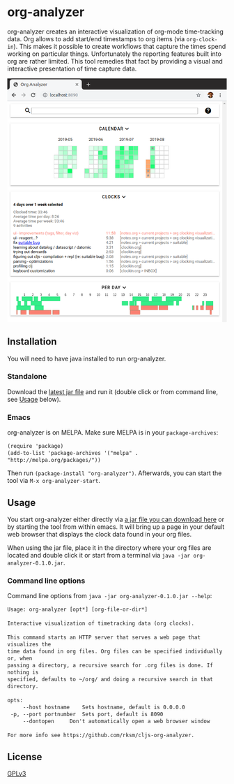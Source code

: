 # org-analyzer

org-analyzer creates an interactive visualization of org-mode time-tracking
data. Org allows to add start/end timestamps to org items (via `org-clock-in`).
This makes it possible to create workflows that capture the times spend working
on particular things. Unfortunately the reporting features built into org are
rather limited. This tool remedies that fact by providing a visual and
interactive presentation of time capture data.

![](doc/2019-08-10_org-analyzer.png)




## Installation

You will need to have java installed to run org-analyzer.

### Standalone

Download the [latest jar file]() and run it (double click or from command line,
see [Usage](#Usage) below).

### Emacs

org-analyzer is on MELPA. Make sure MELPA is in your `package-archives`:

```elisp
(require 'package)
(add-to-list 'package-archives '("melpa" . "http://melpa.org/packages/"))
```

Then run `(package-install "org-analyzer")`. Afterwards, you can start the tool
via `M-x org-analyzer-start`.




## Usage

You start org-analyzer either directly via [a jar file you can download here](TODO)
or by starting the tool from within emacs. It will bring up a page in your
default web browser that displays the clock data found in your org files.

When using the jar file, place it in the directory where your org files are
located and double click it or start from a terminal via 
`java -jar org-analyzer-0.1.0.jar`.


### Command line options

Command line options from `java -jar org-analyzer-0.1.0.jar --help`:

```
Usage: org-analyzer [opt*] [org-file-or-dir*]

Interactive visualization of timetracking data (org clocks).

This command starts an HTTP server that serves a web page that visualizes the
time data found in org files. Org files can be specified individually or, when
passing a directory, a recursive search for .org files is done. If nothing is
specified, defaults to ~/org/ and doing a recursive search in that directory.

opts:
     --host hostname	Sets hostname, default is 0.0.0.0
 -p, --port portnumber	Sets port, default is 8090
     --dontopen		Don't automatically open a web browser window

For more info see https://github.com/rksm/cljs-org-analyzer.
```



## License

[GPLv3](LICENSE)
